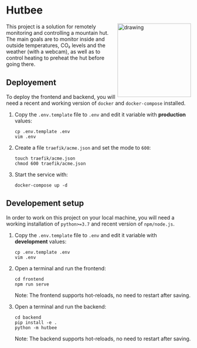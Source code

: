 # Hutbee

<img src="https://user-images.githubusercontent.com/1587877/67436463-bb01f500-f5ee-11e9-88c3-06f1800041b3.png" alt="drawing" width="200" align="right"/>

This project is a solution for remotely monitoring and controlling a mountain
hut. The main goals are to monitor inside and outside temperatures, CO₂ levels
and the weather (with a webcam), as well as to control heating to preheat the
hut before going there.

## Deployement

To deploy the frontend and backend, you will need a recent and working version
of `docker` and `docker-compose` installed.

1. Copy the `.env.template` file to `.env` and edit it variable with **production**
   values:
   
   ```
   cp .env.template .env
   vim .env
   ```
   
2. Create a file `traefik/acme.json` and set the mode to `600`:
   
   ```
   touch traefik/acme.json
   chmod 600 traefik/acme.json
   ```
   
3. Start the service with:

   ```
   docker-compose up -d
   ```

## Developement setup

In order to work on this project on your local machine, you will need a working
installation of `python>=3.7` and recent version of `npm/node.js`.

1. Copy the `.env.template` file to `.env` and edit it variable with **development**
   values:
   
   ```
   cp .env.template .env
   vim .env
   ```
   
2. Open a terminal and run the frontend:

   ```
   cd frontend
   npm run serve
   ```

   Note: The frontend supports hot-reloads, no need to restart after saving.
   
3. Open a terminal and run the backend:

   ```
   cd backend
   pip install -e .
   python -m hutbee
   ```

   Note: The backend supports hot-reloads, no need to restart after saving.
